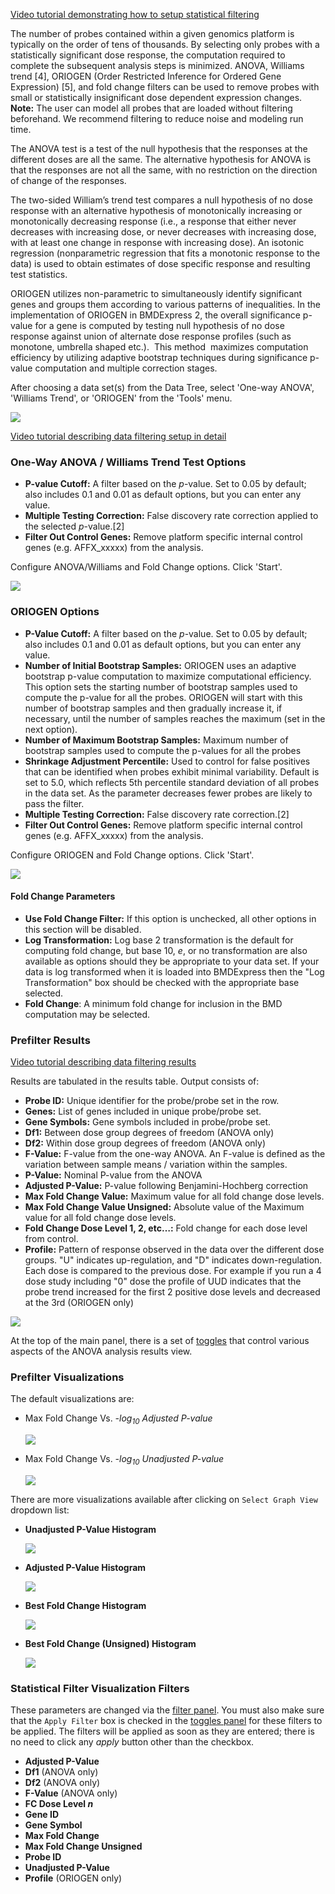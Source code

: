 [Video tutorial demonstrating how to setup statistical filtering](https://www.youtube.com/watch?v=YmzF4rXagzo&list=PLX2Rd5DjtiTeR84Z4wRSUmKYMoAbilZEc&index=6)

The number of probes contained within a given genomics platform is typically on the order of tens of thousands. By selecting only probes with a statistically significant dose response, the computation required to complete the subsequent analysis steps is minimized. ANOVA, Williams trend [4], ORIOGEN (Order Restricted Inference for Ordered Gene Expression) [5], and fold change filters can be used to remove probes with small or statistically insignificant dose dependent expression changes. **Note:** The user can model all probes that are loaded without filtering beforehand. We recommend filtering to reduce noise and modeling run time.

The ANOVA test is a test of the null hypothesis that the responses at the different doses are all the same. The alternative hypothesis for ANOVA is that the responses are not all the same, with no restriction on the direction of change of the responses.

The two-sided William’s trend test compares a null hypothesis of no dose response with an alternative hypothesis of monotonically increasing or monotonically decreasing response (i.e., a response that either never decreases with increasing dose, or never decreases with increasing dose, with at least one change in response with increasing dose). An isotonic regression (nonparametric regression that fits a monotonic response to the data) is used to obtain estimates of dose specific response and resulting test statistics.

ORIOGEN utilizes non-parametric to simultaneously identify significant genes and groups them according to various patterns of inequalities. In the implementation of ORIOGEN in BMDExpress 2, the overall significance p-value for a gene is computed by testing null hypothesis of no dose response against union of alternate dose response profiles (such as monotone, umbrella shaped etc.).  This method  maximizes computation efficiency by utilizing adaptive bootstrap techniques during significance p-value computation and multiple correction stages. 

After choosing a data set(s) from the Data Tree, select 'One-way ANOVA', 'Williams Trend', or 'ORIOGEN' from the 'Tools' menu.

![](https://github.com/auerbachs/BMDExpress-2.0/blob/master/media/select-anova.png?raw=true)

[Video tutorial describing data filtering setup in detail](https://www.youtube.com/watch?v=YmzF4rXagzo&index=6&list=PLX2Rd5DjtiTeR84Z4wRSUmKYMoAbilZEc)

### One-Way ANOVA / Williams Trend Test Options

-   **P-value Cutoff:** A filter based on the *p*-value. Set to 0.05 by default; also includes 0.1 and 0.01 as default options, but you can enter any value.
-   **Multiple Testing Correction:** False discovery rate correction applied to the selected *p*-value.[2]
-   **Filter Out Control Genes:** Remove platform specific internal control genes (e.g. AFFX\_xxxxx) from the analysis.

Configure ANOVA/Williams and Fold Change options. Click 'Start'.

![](https://github.com/auerbachs/BMDExpress-2.0/blob/master/media/popup-anova-parameters.png?raw=true)

### ORIOGEN Options

-   **P-Value Cutoff:** A filter based on the *p*-value. Set to 0.05 by default; also includes 0.1 and 0.01 as default options, but you can enter any value.
-   **Number of Initial Bootstrap Samples:** ORIOGEN uses an adaptive bootstrap p-value computation to maximize computational efficiency. This option sets the starting number of bootstrap samples used to compute the p-value for all the probes. ORIOGEN will start with this number of bootstrap samples and then gradually increase it, if necessary, until the number of samples reaches the maximum (set in the next option).
-   **Number of Maximum Bootstrap Samples:** Maximum number of bootstrap samples used to compute the p-values for all the probes
-   **Shrinkage Adjustment Percentile:** Used to control for false positives that can be identified when probes exhibit minimal variability. Default is set to 5.0, which reflects 5th percentile standard deviation of all probes in the data set. As the parameter decreases fewer probes are likely to pass the filter. 
-   **Multiple Testing Correction:** False discovery rate correction.[2]
-   **Filter Out Control Genes:** Remove platform specific internal control genes (e.g. AFFX\_xxxxx) from the analysis.

Configure ORIOGEN and Fold Change options. Click 'Start'.

![](https://github.com/auerbachs/BMDExpress-2.0/blob/master/media/popup-oriogen-parameters.png?raw=true)
#### Fold Change Parameters

-   **Use Fold Change Filter:** If this option is unchecked, all other options in this section will be disabled.
-   **Log Transformation:** Log base 2 transformation is the default for computing fold change, but base 10, *e*, or no transformation are also available as options should they be appropriate to your data set. If your data is log transformed when it is loaded into BMDExpress then the "Log Transformation" box should be checked with the appropriate base selected.
-   **Fold Change**: A minimum fold change for inclusion in the BMD computation may be selected.

### Prefilter Results

[Video tutorial describing data filtering results](https://www.youtube.com/watch?v=YDOwjQtfLLc&index=7&list=PLX2Rd5DjtiTeR84Z4wRSUmKYMoAbilZEc)

Results are tabulated in the results table. Output consists of:

-   **Probe ID:** Unique identifier for the probe/probe set in the row.
-   **Genes:** List of genes included in unique probe/probe set.
-   **Gene Symbols:** Gene symbols included in probe/probe set.
-   **Df1:** Between dose group degrees of freedom (ANOVA only)
-   **Df2:** Within dose group degrees of freedom (ANOVA only)
-   **F-Value:** F-value from the one-way ANOVA. An F-value is defined as the variation between sample means / variation within the samples.
-   **P-Value:** Nominal P-value from the ANOVA
-   **Adjusted P-Value:** P-value following Benjamini-Hochberg correction
-   **Max Fold Change Value:** Maximum value for all fold change dose levels.
-   **Max Fold Change Value Unsigned:** Absolute value of the Maximum value for all fold change dose levels.
-   **Fold Change Dose Level 1, 2, etc…:** Fold change for each dose level from control.
-   **Profile:** Pattern of response observed in the data over the different dose groups. "U" indicates up-regulation, and "D" indicates down-regulation. Each dose is compared to the previous dose. For example if you run a 4 dose study including "0" dose the profile of UUD indicates that the probe trend increased for the first 2 positive dose levels and decreased at the 3rd (ORIOGEN only)

![](https://github.com/auerbachs/BMDExpress-2.0/blob/master/media/main-anova-complete.png?raw=true)

At the top of the main panel, there is a set of [toggles](Overview-of-the-Main-View#toggles-panel) that control various aspects of the ANOVA analysis results view.

### Prefilter Visualizations

The default visualizations are:

-   Max Fold Change Vs. *-log<sub>10</sub> Adjusted *P*-value*

    ![](https://github.com/auerbachs/BMDExpress-2.0/blob/master/media/anova-charts/mfc--log10-adjusted-p-value.png?raw=true)
-   Max Fold Change Vs. *-log<sub>10</sub> Unadjusted *P*-value*

    ![](https://github.com/auerbachs/BMDExpress-2.0/blob/master/media/anova-charts/mfc--log10-unadjusted-p-value.png?raw=true)

There are more visualizations available after clicking on `Select Graph View` dropdown list:

-   **Unadjusted P-Value Histogram**

    ![](https://github.com/auerbachs/BMDExpress-2.0/blob/master/media/anova-charts/unadjusted-p-value-histogram.png?raw=true)
-   **Adjusted P-Value Histogram**

    ![](https://github.com/auerbachs/BMDExpress-2.0/blob/master/media/anova-charts/adjusted-p-value-histogram.png?raw=true)
-   **Best Fold Change Histogram**

    ![](https://github.com/auerbachs/BMDExpress-2.0/blob/master/media/anova-charts/max-fold-change-histogram.png?raw=true)
-   **Best Fold Change (Unsigned) Histogram**

    ![](https://github.com/auerbachs/BMDExpress-2.0/blob/master/media/anova-charts/max-fold-change-unsigned-histogram.png?raw=true)

### Statistical Filter Visualization Filters

These parameters are changed via the [filter panel](Overview-of-the-Main-View#filters-panel). You must also make sure that the `Apply Filter` box is checked in the [toggles panel](Overview-of-the-Main-View#toggles-panel) for these filters to be applied. The filters will be applied as soon as they are entered; there is no need to click any *apply* button other than the checkbox.

-   **Adjusted P-Value**
-   **Df1** (ANOVA only)
-   **Df2** (ANOVA only)
-   **F-Value** (ANOVA only)
-   **FC Dose Level _n_**
-   **Gene ID**
-   **Gene Symbol**
-   **Max Fold Change**
-   **Max Fold Change Unsigned**
-   **Probe ID**
-   **Unadjusted P-Value**
-   **Profile** (ORIOGEN only)